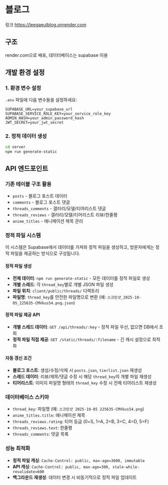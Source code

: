 # 블로그

링크
https://leegaeulblog.onrender.com

## 구조
render.com으로 배포, 데이터베이스는 supabase 이용

## 개발 환경 설정

### 1. 환경 변수 설정
`.env` 파일에 다음 변수들을 설정하세요:
```env
SUPABASE_URL=your_supabase_url
SUPABASE_SERVICE_ROLE_KEY=your_service_role_key
ADMIN_HASH=your_admin_password_hash
JWT_SECRET=your_jwt_secret
```

### 2. 정적 데이터 생성
```bash
cd server
npm run generate-static
```

## API 엔드포인트

### 기존 테이블 구조 활용
- `posts` - 블로그 포스트 데이터
- `comments` - 블로그 포스트 댓글
- `threads_comments` - 갤러리/모델/티어리스트 댓글
- `threads_reviews` - 갤러리/모델/티어리스트 리뷰/한줄평
- `anime_titles` - 애니메이션 제목 관리

### 정적 파일 시스템
이 시스템은 Supabase에서 데이터를 가져와 정적 파일을 생성하고, 방문자에게는 정적 파일을 제공하는 방식으로 구성됩니다.

#### 정적 파일 생성
- **전체 데이터**: `npm run generate-static` - 모든 데이터를 정적 파일로 생성
- **개별 스레드**: 각 `thread_key`별로 개별 JSON 파일 생성
- **파일 위치**: `client/public/threads/` 디렉토리
- **파일명**: `thread_key`를 안전한 파일명으로 변환 (예: `스크린샷_2025-10-05_225635-CMVkus54.png.json`)

#### 정적 파일 제공 API
- **개별 스레드 데이터**: `GET /api/threads/:key` - 정적 파일 우선, 없으면 DB에서 조회
- **정적 파일 직접 제공**: `GET /static/threads/:filename` - 긴 캐시 설정으로 최적화

#### 자동 갱신 조건
- **블로그 포스트**: 생성/수정/삭제 시 `posts.json`, `tierlist.json` 재생성
- **스레드 데이터**: 리뷰/제목/댓글 수정 시 해당 `thread_key`의 개별 파일 재생성
- **티어리스트**: 이미지 파일명 형태의 `thread_key` 수정 시 전체 티어리스트 재생성

### 데이터베이스 스키마
- `thread_key`: 파일명 (예: `스크린샷 2025-10-05 225635-CMVkus54.png`)
- `anime_titles.title`: 애니메이션 제목
- `threads_reviews.rating`: 티어 등급 (0=S, 1=A, 2=B, 3=C, 4=D, 5=F)
- `threads_reviews.text`: 한줄평
- `threads_comments`: 댓글 목록

### 성능 최적화
- **정적 파일 캐싱**: `Cache-Control: public, max-age=3600, immutable`
- **API 캐싱**: `Cache-Control: public, max-age=300, stale-while-revalidate=600`
- **백그라운드 재생성**: 데이터 변경 시 비동기적으로 정적 파일 업데이트